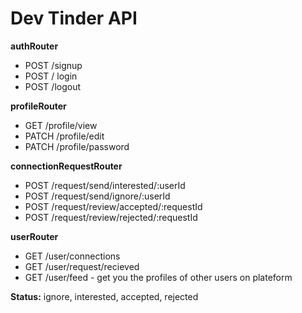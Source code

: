 # Dev Tinder API

**authRouter**

-  POST /signup
-  POST / login
-  POST /logout

**profileRouter**

-  GET /profile/view
-  PATCH /profile/edit
-  PATCH /profile/password

**connectionRequestRouter**

-  POST /request/send/interested/:userId
-  POST /request/send/ignore/:userId
-  POST /request/review/accepted/:requestId
-  POST /request/review/rejected/:requestId

**userRouter**

-  GET /user/connections
-  GET /user/request/recieved
-  GET /user/feed - get you the profiles of other users on plateform

**Status:** ignore, interested, accepted, rejected
